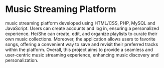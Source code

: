 # Music Streaming Platform
 music streaming platform developed using HTML/CSS, PHP, MySQL and JavaScript. Users can create accounts and log in, ensuring a personalized experience. He/She can create, edit, and organize playlists to curate their own music collections. Moreover, the application allows users to favorite songs, offering a convenient way to save and revisit their preferred tracks within the platform. Overall, this project aims to provide a seamless and user-centric music streaming experience, enhancing music discovery and personalization.
